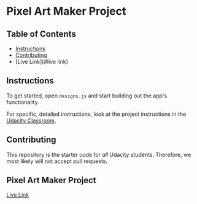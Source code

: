# Pixel Art Maker Project

## Table of Contents

* [Instructions](#instructions)
* [Contributing](#contributing)
* [Live Link](#live link)

## Instructions

To get started, open `designs.js` and start building out the app's functionality.

For specific, detailed instructions, look at the project instructions in the [Udacity Classroom](https://classroom.udacity.com/me).

## Contributing

This repository is the starter code for _all_ Udacity students. Therefore, we most likely will not accept pull requests.


## Pixel Art Maker Project

[Live Link](https://suleimanbashiru.github.io/SB/)